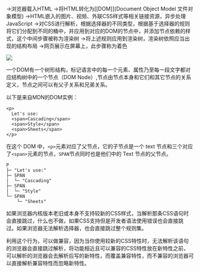->浏览器载入HTML
->将HTML转化为[[DOM]](Document Object Model 文件对象模型)
->HTML嵌入的图片、视频、外联CSS样式等相关链接资源，异步处理JavaScript
->对CSS进行解析，根据选择器的不同类型，根据基于选择器的规则将它们分配到不同的桶中，并应用到对应的DOM的节点中，并添加节点依赖的样式，这个中间步骤被称为渲染树
->将上述规则应用到渲染树，渲染树依照应当出现的结构布局
->网页展示在屏幕上，此步骤称为着色

![](https://developer.mozilla.org/zh-CN/docs/Learn/CSS/First_steps/How_CSS_works/rendering.svg)

一个DOM有一个树形结构，标记语言中的每一个元素、属性乃至每一段文字都对应结构树中的一个节点（DOM Node）,节点由节点本身和它们和其它节点的关系定义，节点之间可以有父子关系和兄弟关系。

以下是来自MDN的DOM实例：

```
<p>
  Let's use:
  <span>Cascading</span>
  <span>Style</span>
  <span>Sheets</span>
</p>
```

在这个 DOM 中，`<p>`元素对应了父节点，它的子节点是一个 text 节点和三个对应了`<span>`元素的节点，`SPAN`节点同时也是他们中的 Text 节点的父节点。

```
P
├─ "Let's use:"
├─ SPAN
|  └─ "Cascading"
├─ SPAN
|  └─ "Style"
└─ SPAN
    └─ "Sheets"
```

如果浏览器内核版本老旧或本身不支持较新的CSS样式，当解析那条CSS语句时会直接跳过，什么也不做，如果CSS支持但是开发者语法使用错误也会直接跳过。如果浏览器无法解析选择器，也会直接跳过整个规则集。

利用这个行为，可以做兼容，因为当你使用较新的CSS特性时，无法解析该语句的浏览器会直接跳过解析，将功能相近且可以兼容的CSS特性放在新特性之前，可以解析的浏览器会去解析后写的新特性，而覆盖兼容特性，而不兼容的浏览器可以直接解析兼容特性而忽略新特性。
